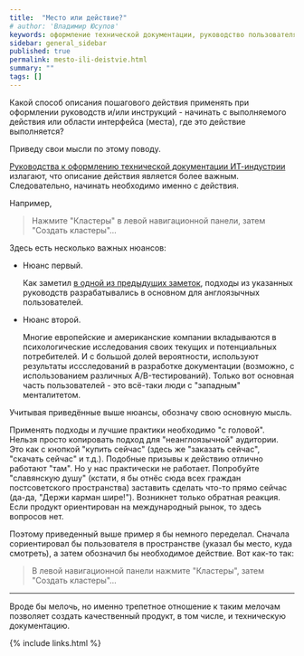 ```yaml
---
title:  "Место или действие?"
# author: 'Владимир Юсупов'
keywords: оформление технической документации, руководство пользователя, инструкция пользователя, style guide, developer documentation style guide, технический писатель москва
sidebar: general_sidebar
published: true
permalink: mesto-ili-deistvie.html
summary: ""
tags: []
---
```


Какой способ описания пошагового действия применять при оформлении руководств и/или инструкций - начинать с выполняемого действия или области интерфейса (места), где это действие выполняется?

Приведу свои мысли по этому поводу.

[Руководства к оформлению технической документации ИТ-индустрии](ophormlenie-technicheskoy-documentactyi-tupo.html) излагают, что описание действия является более важным. Следовательно, начинать необходимо именно с действия. 

Например, 

> Нажмите "Кластеры" в левой навигационной панели, затем "Создать кластеры"...

Здесь есть несколько важных нюансов:

- Нюанс первый. 

    Как заметил [в одной из предыдущих заметок](ophormlenie-technicheskoy-documentactyi-tupo.html), подходы из указанных руководств разрабатывались в основном для англоязычных пользователей. 

- Нюанс второй.

    Многие европейские и американские компании вкладываются в психологические исследования своих текущих и потенциальных потребителей. И с большой долей вероятности, используют результаты иссследований в разработке документации (возможно, с использованием различных A/B-тестирований). Только вот основная часть пользователей - это всё-таки люди с "западным" менталитетом.

Учитывая приведённые выше нюансы, обозначу свою основную мысль. 

Применять подходы и лучшие практики необходимо "с головой". Нельзя просто копировать подход для "неанглоязычной" аудитории. Это как с кнопкой "купить сейчас" (здесь же "заказать сейчас", "скачать сейчас" и т.д.). Подобные призывы к действию отлично работают "там". Но у нас практически не работает. Попробуйте "славянскую душу" (кстати, я бы отнёс сюда всех граждан постсоветского пространства) заставить сделать что-то прямо сейчас (да-да, "Держи карман шире!"). Возникнет только обратная реакция. Если продукт ориентирован на международный рынок, то здесь вопросов нет.

Поэтому приведенный выше пример я бы немного переделал. Сначала сориентировал бы пользователя в пространстве (указал бы место, куда смотреть), а затем обозначил бы необходимое действие. Вот как-то так:

> В левой навигационной панели нажмите "Кластеры", затем "Создать кластеры"...

***

Вроде бы мелочь, но именно трепетное отношение к таким мелочам позволяет создать качественный продукт, в том числе, и техническую документацию.

{% include links.html %}
